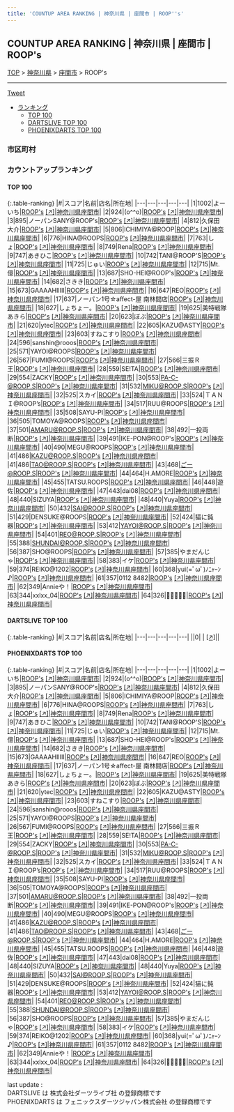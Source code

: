 ```yaml
---
title: 'COUNTUP AREA RANKING | 神奈川県 | 座間市 | ROOP''s'
---
```

## COUNTUP AREA RANKING | 神奈川県 | 座間市 | ROOP's

[TOP](/darts/rank/) > [神奈川県](/darts/rank/神奈川県/) > [座間市](/darts/rank/神奈川県/座間市/) > ROOP's

___

<a href="https://twitter.com/share?ref_src=twsrc%5Etfw" data-text="COUNTUP AREA RANKING | 神奈川県座間市ROOP's" class="twitter-share-button" data-hashtags="DARTSLIVE,PHOENIXDARTS,darts,ダーツ" data-show-count="false">Tweet</a>

* [ランキング](#カウントアップランキング)
    * [TOP 100](#top-100)
    * [DARTSLIVE TOP 100](#dartslive-top-100)
    * [PHOENIXDARTS TOP 100](#phoenixdarts-top-100)

### 市区町村

<ul>

</ul>

### カウントアップランキング

#### TOP 100



{:.table-ranking}
|#|スコア|名前|店名|所在地|
|---|---|---|---|---|
|1|1002|<span class="rank-name-pd">よーいち</span>|<a href="/darts/rank/shops/10458.html">ROOP's</a> <a href="https://vs.phoenixdarts.com/jp/shop/shopDetailInfo/s_10458?s_seq=10458">[↗]</a>|<a href="/darts/rank/神奈川県/座間市">神奈川県座間市</a>|
|2|924|<span class="rank-name-pd">(o^^o)</span>|<a href="/darts/rank/shops/10458.html">ROOP's</a> <a href="https://vs.phoenixdarts.com/jp/shop/shopDetailInfo/s_10458?s_seq=10458">[↗]</a>|<a href="/darts/rank/神奈川県/座間市">神奈川県座間市</a>|
|3|895|<span class="rank-name-pd">ノーパンSANY@ROOP&#x27;s</span>|<a href="/darts/rank/shops/10458.html">ROOP's</a> <a href="https://vs.phoenixdarts.com/jp/shop/shopDetailInfo/s_10458?s_seq=10458">[↗]</a>|<a href="/darts/rank/神奈川県/座間市">神奈川県座間市</a>|
|4|812|<span class="rank-name-pd">久保田 大介</span>|<a href="/darts/rank/shops/10458.html">ROOP's</a> <a href="https://vs.phoenixdarts.com/jp/shop/shopDetailInfo/s_10458?s_seq=10458">[↗]</a>|<a href="/darts/rank/神奈川県/座間市">神奈川県座間市</a>|
|5|806|<span class="rank-name-pd">ICHIMIYA@ROOP</span>|<a href="/darts/rank/shops/10458.html">ROOP's</a> <a href="https://vs.phoenixdarts.com/jp/shop/shopDetailInfo/s_10458?s_seq=10458">[↗]</a>|<a href="/darts/rank/神奈川県/座間市">神奈川県座間市</a>|
|6|776|<span class="rank-name-pd">HINA@ROOPS</span>|<a href="/darts/rank/shops/10458.html">ROOP's</a> <a href="https://vs.phoenixdarts.com/jp/shop/shopDetailInfo/s_10458?s_seq=10458">[↗]</a>|<a href="/darts/rank/神奈川県/座間市">神奈川県座間市</a>|
|7|763|<span class="rank-name-pd">しょ</span>|<a href="/darts/rank/shops/10458.html">ROOP's</a> <a href="https://vs.phoenixdarts.com/jp/shop/shopDetailInfo/s_10458?s_seq=10458">[↗]</a>|<a href="/darts/rank/神奈川県/座間市">神奈川県座間市</a>|
|8|749|<span class="rank-name-pd">Rena</span>|<a href="/darts/rank/shops/10458.html">ROOP's</a> <a href="https://vs.phoenixdarts.com/jp/shop/shopDetailInfo/s_10458?s_seq=10458">[↗]</a>|<a href="/darts/rank/神奈川県/座間市">神奈川県座間市</a>|
|9|747|<span class="rank-name-pd">あきひこ</span>|<a href="/darts/rank/shops/10458.html">ROOP's</a> <a href="https://vs.phoenixdarts.com/jp/shop/shopDetailInfo/s_10458?s_seq=10458">[↗]</a>|<a href="/darts/rank/神奈川県/座間市">神奈川県座間市</a>|
|10|742|<span class="rank-name-pd">TANI@ROOP&#x27;S</span>|<a href="/darts/rank/shops/10458.html">ROOP's</a> <a href="https://vs.phoenixdarts.com/jp/shop/shopDetailInfo/s_10458?s_seq=10458">[↗]</a>|<a href="/darts/rank/神奈川県/座間市">神奈川県座間市</a>|
|11|725|<span class="rank-name-pd">じゅい</span>|<a href="/darts/rank/shops/10458.html">ROOP's</a> <a href="https://vs.phoenixdarts.com/jp/shop/shopDetailInfo/s_10458?s_seq=10458">[↗]</a>|<a href="/darts/rank/神奈川県/座間市">神奈川県座間市</a>|
|12|715|<span class="rank-name-pd">Mt.億</span>|<a href="/darts/rank/shops/10458.html">ROOP's</a> <a href="https://vs.phoenixdarts.com/jp/shop/shopDetailInfo/s_10458?s_seq=10458">[↗]</a>|<a href="/darts/rank/神奈川県/座間市">神奈川県座間市</a>|
|13|687|<span class="rank-name-pd">SHO-HEI@ROOP&#x27;s</span>|<a href="/darts/rank/shops/10458.html">ROOP's</a> <a href="https://vs.phoenixdarts.com/jp/shop/shopDetailInfo/s_10458?s_seq=10458">[↗]</a>|<a href="/darts/rank/神奈川県/座間市">神奈川県座間市</a>|
|14|682|<span class="rank-name-pd">さきき</span>|<a href="/darts/rank/shops/10458.html">ROOP's</a> <a href="https://vs.phoenixdarts.com/jp/shop/shopDetailInfo/s_10458?s_seq=10458">[↗]</a>|<a href="/darts/rank/神奈川県/座間市">神奈川県座間市</a>|
|15|673|<span class="rank-name-pd">GAAAAHIIIII</span>|<a href="/darts/rank/shops/10458.html">ROOP's</a> <a href="https://vs.phoenixdarts.com/jp/shop/shopDetailInfo/s_10458?s_seq=10458">[↗]</a>|<a href="/darts/rank/神奈川県/座間市">神奈川県座間市</a>|
|16|647|<span class="rank-name-pd">REO</span>|<a href="/darts/rank/shops/10458.html">ROOP's</a> <a href="https://vs.phoenixdarts.com/jp/shop/shopDetailInfo/s_10458?s_seq=10458">[↗]</a>|<a href="/darts/rank/神奈川県/座間市">神奈川県座間市</a>|
|17|637|<span class="rank-name-pd">ノーパン1号☆affect-屋 南林間店</span>|<a href="/darts/rank/shops/10458.html">ROOP's</a> <a href="https://vs.phoenixdarts.com/jp/shop/shopDetailInfo/s_10458?s_seq=10458">[↗]</a>|<a href="/darts/rank/神奈川県/座間市">神奈川県座間市</a>|
|18|627|<span class="rank-name-pd">しょちょー。</span>|<a href="/darts/rank/shops/10458.html">ROOP's</a> <a href="https://vs.phoenixdarts.com/jp/shop/shopDetailInfo/s_10458?s_seq=10458">[↗]</a>|<a href="/darts/rank/神奈川県/座間市">神奈川県座間市</a>|
|19|625|<span class="rank-name-pd">美特戦隊あきら</span>|<a href="/darts/rank/shops/10458.html">ROOP's</a> <a href="https://vs.phoenixdarts.com/jp/shop/shopDetailInfo/s_10458?s_seq=10458">[↗]</a>|<a href="/darts/rank/神奈川県/座間市">神奈川県座間市</a>|
|20|623|<span class="rank-name-pd">ぼぶ</span>|<a href="/darts/rank/shops/10458.html">ROOP's</a> <a href="https://vs.phoenixdarts.com/jp/shop/shopDetailInfo/s_10458?s_seq=10458">[↗]</a>|<a href="/darts/rank/神奈川県/座間市">神奈川県座間市</a>|
|21|620|<span class="rank-name-pd">ytec</span>|<a href="/darts/rank/shops/10458.html">ROOP's</a> <a href="https://vs.phoenixdarts.com/jp/shop/shopDetailInfo/s_10458?s_seq=10458">[↗]</a>|<a href="/darts/rank/神奈川県/座間市">神奈川県座間市</a>|
|22|605|<span class="rank-name-pd">KAZU@ASTY</span>|<a href="/darts/rank/shops/10458.html">ROOP's</a> <a href="https://vs.phoenixdarts.com/jp/shop/shopDetailInfo/s_10458?s_seq=10458">[↗]</a>|<a href="/darts/rank/神奈川県/座間市">神奈川県座間市</a>|
|23|603|<span class="rank-name-pd">すねこすり</span>|<a href="/darts/rank/shops/10458.html">ROOP's</a> <a href="https://vs.phoenixdarts.com/jp/shop/shopDetailInfo/s_10458?s_seq=10458">[↗]</a>|<a href="/darts/rank/神奈川県/座間市">神奈川県座間市</a>|
|24|596|<span class="rank-name-pd">sanshin@rooos</span>|<a href="/darts/rank/shops/10458.html">ROOP's</a> <a href="https://vs.phoenixdarts.com/jp/shop/shopDetailInfo/s_10458?s_seq=10458">[↗]</a>|<a href="/darts/rank/神奈川県/座間市">神奈川県座間市</a>|
|25|571|<span class="rank-name-pd">YAYOI@ROOPS</span>|<a href="/darts/rank/shops/10458.html">ROOP's</a> <a href="https://vs.phoenixdarts.com/jp/shop/shopDetailInfo/s_10458?s_seq=10458">[↗]</a>|<a href="/darts/rank/神奈川県/座間市">神奈川県座間市</a>|
|26|567|<span class="rank-name-pd">FUMI@ROOPS</span>|<a href="/darts/rank/shops/10458.html">ROOP's</a> <a href="https://vs.phoenixdarts.com/jp/shop/shopDetailInfo/s_10458?s_seq=10458">[↗]</a>|<a href="/darts/rank/神奈川県/座間市">神奈川県座間市</a>|
|27|566|<span class="rank-name-pd">三振Ｒ王</span>|<a href="/darts/rank/shops/10458.html">ROOP's</a> <a href="https://vs.phoenixdarts.com/jp/shop/shopDetailInfo/s_10458?s_seq=10458">[↗]</a>|<a href="/darts/rank/神奈川県/座間市">神奈川県座間市</a>|
|28|559|<span class="rank-name-pd">SE!TA</span>|<a href="/darts/rank/shops/10458.html">ROOP's</a> <a href="https://vs.phoenixdarts.com/jp/shop/shopDetailInfo/s_10458?s_seq=10458">[↗]</a>|<a href="/darts/rank/神奈川県/座間市">神奈川県座間市</a>|
|29|554|<span class="rank-name-pd">ZACKY</span>|<a href="/darts/rank/shops/10458.html">ROOP's</a> <a href="https://vs.phoenixdarts.com/jp/shop/shopDetailInfo/s_10458?s_seq=10458">[↗]</a>|<a href="/darts/rank/神奈川県/座間市">神奈川県座間市</a>|
|30|553|<span class="rank-name-pd">PA-C-@ROOP.S</span>|<a href="/darts/rank/shops/10458.html">ROOP's</a> <a href="https://vs.phoenixdarts.com/jp/shop/shopDetailInfo/s_10458?s_seq=10458">[↗]</a>|<a href="/darts/rank/神奈川県/座間市">神奈川県座間市</a>|
|31|532|<span class="rank-name-pd">MIKU@ROOP.S</span>|<a href="/darts/rank/shops/10458.html">ROOP's</a> <a href="https://vs.phoenixdarts.com/jp/shop/shopDetailInfo/s_10458?s_seq=10458">[↗]</a>|<a href="/darts/rank/神奈川県/座間市">神奈川県座間市</a>|
|32|525|<span class="rank-name-pd">スカイ</span>|<a href="/darts/rank/shops/10458.html">ROOP's</a> <a href="https://vs.phoenixdarts.com/jp/shop/shopDetailInfo/s_10458?s_seq=10458">[↗]</a>|<a href="/darts/rank/神奈川県/座間市">神奈川県座間市</a>|
|33|524|<span class="rank-name-pd">ＴＡＮＩ@ROOP’s</span>|<a href="/darts/rank/shops/10458.html">ROOP's</a> <a href="https://vs.phoenixdarts.com/jp/shop/shopDetailInfo/s_10458?s_seq=10458">[↗]</a>|<a href="/darts/rank/神奈川県/座間市">神奈川県座間市</a>|
|34|517|<span class="rank-name-pd">RUU@ROOPS</span>|<a href="/darts/rank/shops/10458.html">ROOP's</a> <a href="https://vs.phoenixdarts.com/jp/shop/shopDetailInfo/s_10458?s_seq=10458">[↗]</a>|<a href="/darts/rank/神奈川県/座間市">神奈川県座間市</a>|
|35|508|<span class="rank-name-pd">SAYU-PI</span>|<a href="/darts/rank/shops/10458.html">ROOP's</a> <a href="https://vs.phoenixdarts.com/jp/shop/shopDetailInfo/s_10458?s_seq=10458">[↗]</a>|<a href="/darts/rank/神奈川県/座間市">神奈川県座間市</a>|
|36|505|<span class="rank-name-pd">TOMOYA@ROOPS</span>|<a href="/darts/rank/shops/10458.html">ROOP's</a> <a href="https://vs.phoenixdarts.com/jp/shop/shopDetailInfo/s_10458?s_seq=10458">[↗]</a>|<a href="/darts/rank/神奈川県/座間市">神奈川県座間市</a>|
|37|501|<span class="rank-name-pd">AMARU@ROOP.S</span>|<a href="/darts/rank/shops/10458.html">ROOP's</a> <a href="https://vs.phoenixdarts.com/jp/shop/shopDetailInfo/s_10458?s_seq=10458">[↗]</a>|<a href="/darts/rank/神奈川県/座間市">神奈川県座間市</a>|
|38|492|<span class="rank-name-pd">一投両断</span>|<a href="/darts/rank/shops/10458.html">ROOP's</a> <a href="https://vs.phoenixdarts.com/jp/shop/shopDetailInfo/s_10458?s_seq=10458">[↗]</a>|<a href="/darts/rank/神奈川県/座間市">神奈川県座間市</a>|
|39|491|<span class="rank-name-pd">IKE-PON@ROOP&#x27;s</span>|<a href="/darts/rank/shops/10458.html">ROOP's</a> <a href="https://vs.phoenixdarts.com/jp/shop/shopDetailInfo/s_10458?s_seq=10458">[↗]</a>|<a href="/darts/rank/神奈川県/座間市">神奈川県座間市</a>|
|40|490|<span class="rank-name-pd">MEGU@ROOPS</span>|<a href="/darts/rank/shops/10458.html">ROOP's</a> <a href="https://vs.phoenixdarts.com/jp/shop/shopDetailInfo/s_10458?s_seq=10458">[↗]</a>|<a href="/darts/rank/神奈川県/座間市">神奈川県座間市</a>|
|41|486|<span class="rank-name-pd">KAZU@ROOP.S</span>|<a href="/darts/rank/shops/10458.html">ROOP's</a> <a href="https://vs.phoenixdarts.com/jp/shop/shopDetailInfo/s_10458?s_seq=10458">[↗]</a>|<a href="/darts/rank/神奈川県/座間市">神奈川県座間市</a>|
|41|486|<span class="rank-name-pd">TAO@ROOP.S</span>|<a href="/darts/rank/shops/10458.html">ROOP's</a> <a href="https://vs.phoenixdarts.com/jp/shop/shopDetailInfo/s_10458?s_seq=10458">[↗]</a>|<a href="/darts/rank/神奈川県/座間市">神奈川県座間市</a>|
|43|468|<span class="rank-name-pd">ごー@ROOP.S</span>|<a href="/darts/rank/shops/10458.html">ROOP's</a> <a href="https://vs.phoenixdarts.com/jp/shop/shopDetailInfo/s_10458?s_seq=10458">[↗]</a>|<a href="/darts/rank/神奈川県/座間市">神奈川県座間市</a>|
|44|464|<span class="rank-name-pd">H.AMORE</span>|<a href="/darts/rank/shops/10458.html">ROOP's</a> <a href="https://vs.phoenixdarts.com/jp/shop/shopDetailInfo/s_10458?s_seq=10458">[↗]</a>|<a href="/darts/rank/神奈川県/座間市">神奈川県座間市</a>|
|45|455|<span class="rank-name-pd">TATSU.ROOPS</span>|<a href="/darts/rank/shops/10458.html">ROOP's</a> <a href="https://vs.phoenixdarts.com/jp/shop/shopDetailInfo/s_10458?s_seq=10458">[↗]</a>|<a href="/darts/rank/神奈川県/座間市">神奈川県座間市</a>|
|46|448|<span class="rank-name-pd">遊佐</span>|<a href="/darts/rank/shops/10458.html">ROOP's</a> <a href="https://vs.phoenixdarts.com/jp/shop/shopDetailInfo/s_10458?s_seq=10458">[↗]</a>|<a href="/darts/rank/神奈川県/座間市">神奈川県座間市</a>|
|47|443|<span class="rank-name-pd">dai08</span>|<a href="/darts/rank/shops/10458.html">ROOP's</a> <a href="https://vs.phoenixdarts.com/jp/shop/shopDetailInfo/s_10458?s_seq=10458">[↗]</a>|<a href="/darts/rank/神奈川県/座間市">神奈川県座間市</a>|
|48|440|<span class="rank-name-pd">SIZUYA</span>|<a href="/darts/rank/shops/10458.html">ROOP's</a> <a href="https://vs.phoenixdarts.com/jp/shop/shopDetailInfo/s_10458?s_seq=10458">[↗]</a>|<a href="/darts/rank/神奈川県/座間市">神奈川県座間市</a>|
|48|440|<span class="rank-name-pd">Yuya</span>|<a href="/darts/rank/shops/10458.html">ROOP's</a> <a href="https://vs.phoenixdarts.com/jp/shop/shopDetailInfo/s_10458?s_seq=10458">[↗]</a>|<a href="/darts/rank/神奈川県/座間市">神奈川県座間市</a>|
|50|432|<span class="rank-name-pd">SAI@ROOP.S</span>|<a href="/darts/rank/shops/10458.html">ROOP's</a> <a href="https://vs.phoenixdarts.com/jp/shop/shopDetailInfo/s_10458?s_seq=10458">[↗]</a>|<a href="/darts/rank/神奈川県/座間市">神奈川県座間市</a>|
|51|429|<span class="rank-name-pd">DENSUKE@ROOPS</span>|<a href="/darts/rank/shops/10458.html">ROOP's</a> <a href="https://vs.phoenixdarts.com/jp/shop/shopDetailInfo/s_10458?s_seq=10458">[↗]</a>|<a href="/darts/rank/神奈川県/座間市">神奈川県座間市</a>|
|52|424|<span class="rank-name-pd">猫に鈍器</span>|<a href="/darts/rank/shops/10458.html">ROOP's</a> <a href="https://vs.phoenixdarts.com/jp/shop/shopDetailInfo/s_10458?s_seq=10458">[↗]</a>|<a href="/darts/rank/神奈川県/座間市">神奈川県座間市</a>|
|53|412|<span class="rank-name-pd">YAYOI@ROOP.S</span>|<a href="/darts/rank/shops/10458.html">ROOP's</a> <a href="https://vs.phoenixdarts.com/jp/shop/shopDetailInfo/s_10458?s_seq=10458">[↗]</a>|<a href="/darts/rank/神奈川県/座間市">神奈川県座間市</a>|
|54|401|<span class="rank-name-pd">REO@ROOP.S</span>|<a href="/darts/rank/shops/10458.html">ROOP's</a> <a href="https://vs.phoenixdarts.com/jp/shop/shopDetailInfo/s_10458?s_seq=10458">[↗]</a>|<a href="/darts/rank/神奈川県/座間市">神奈川県座間市</a>|
|55|388|<span class="rank-name-pd">SHUNDAI@ROOP.S</span>|<a href="/darts/rank/shops/10458.html">ROOP's</a> <a href="https://vs.phoenixdarts.com/jp/shop/shopDetailInfo/s_10458?s_seq=10458">[↗]</a>|<a href="/darts/rank/神奈川県/座間市">神奈川県座間市</a>|
|56|387|<span class="rank-name-pd">SHO@ROOPS</span>|<a href="/darts/rank/shops/10458.html">ROOP's</a> <a href="https://vs.phoenixdarts.com/jp/shop/shopDetailInfo/s_10458?s_seq=10458">[↗]</a>|<a href="/darts/rank/神奈川県/座間市">神奈川県座間市</a>|
|57|385|<span class="rank-name-pd">やまだんじゃ</span>|<a href="/darts/rank/shops/10458.html">ROOP's</a> <a href="https://vs.phoenixdarts.com/jp/shop/shopDetailInfo/s_10458?s_seq=10458">[↗]</a>|<a href="/darts/rank/神奈川県/座間市">神奈川県座間市</a>|
|58|383|<span class="rank-name-pd">イケ</span>|<a href="/darts/rank/shops/10458.html">ROOP's</a> <a href="https://vs.phoenixdarts.com/jp/shop/shopDetailInfo/s_10458?s_seq=10458">[↗]</a>|<a href="/darts/rank/神奈川県/座間市">神奈川県座間市</a>|
|59|374|<span class="rank-name-pd">REIKO@1202</span>|<a href="/darts/rank/shops/10458.html">ROOP's</a> <a href="https://vs.phoenixdarts.com/jp/shop/shopDetailInfo/s_10458?s_seq=10458">[↗]</a>|<a href="/darts/rank/神奈川県/座間市">神奈川県座間市</a>|
|60|368|<span class="rank-name-pd">yui(=ﾟωﾟ)ﾉﾆｬｰﾝ♪</span>|<a href="/darts/rank/shops/10458.html">ROOP's</a> <a href="https://vs.phoenixdarts.com/jp/shop/shopDetailInfo/s_10458?s_seq=10458">[↗]</a>|<a href="/darts/rank/神奈川県/座間市">神奈川県座間市</a>|
|61|357|<span class="rank-name-pd">0112 8482</span>|<a href="/darts/rank/shops/10458.html">ROOP's</a> <a href="https://vs.phoenixdarts.com/jp/shop/shopDetailInfo/s_10458?s_seq=10458">[↗]</a>|<a href="/darts/rank/神奈川県/座間市">神奈川県座間市</a>|
|62|349|<span class="rank-name-pd">Annieや！</span>|<a href="/darts/rank/shops/10458.html">ROOP's</a> <a href="https://vs.phoenixdarts.com/jp/shop/shopDetailInfo/s_10458?s_seq=10458">[↗]</a>|<a href="/darts/rank/神奈川県/座間市">神奈川県座間市</a>|
|63|344|<span class="rank-name-pd">xxlxx_04</span>|<a href="/darts/rank/shops/10458.html">ROOP's</a> <a href="https://vs.phoenixdarts.com/jp/shop/shopDetailInfo/s_10458?s_seq=10458">[↗]</a>|<a href="/darts/rank/神奈川県/座間市">神奈川県座間市</a>|
|64|326|<span class="rank-name-pd">🐸🐸🐸🐸🐸</span>|<a href="/darts/rank/shops/10458.html">ROOP's</a> <a href="https://vs.phoenixdarts.com/jp/shop/shopDetailInfo/s_10458?s_seq=10458">[↗]</a>|<a href="/darts/rank/神奈川県/座間市">神奈川県座間市</a>|


#### DARTSLIVE TOP 100



{:.table-ranking}
|#|スコア|名前|店名|所在地|
|---|---|---|---|---|
||0|<span class="rank-name-dl"> </span>|<a href="/darts/rank/shops/.html"></a> <a href="">[↗]</a>|<a href="/darts/rank//"></a>|


#### PHOENIXDARTS TOP 100



{:.table-ranking}
|#|スコア|名前|店名|所在地|
|---|---|---|---|---|
|1|1002|<span class="rank-name-pd">よーいち</span>|<a href="/darts/rank/shops/10458.html">ROOP's</a> <a href="https://vs.phoenixdarts.com/jp/shop/shopDetailInfo/s_10458?s_seq=10458">[↗]</a>|<a href="/darts/rank/神奈川県/座間市">神奈川県座間市</a>|
|2|924|<span class="rank-name-pd">(o^^o)</span>|<a href="/darts/rank/shops/10458.html">ROOP's</a> <a href="https://vs.phoenixdarts.com/jp/shop/shopDetailInfo/s_10458?s_seq=10458">[↗]</a>|<a href="/darts/rank/神奈川県/座間市">神奈川県座間市</a>|
|3|895|<span class="rank-name-pd">ノーパンSANY@ROOP&#x27;s</span>|<a href="/darts/rank/shops/10458.html">ROOP's</a> <a href="https://vs.phoenixdarts.com/jp/shop/shopDetailInfo/s_10458?s_seq=10458">[↗]</a>|<a href="/darts/rank/神奈川県/座間市">神奈川県座間市</a>|
|4|812|<span class="rank-name-pd">久保田 大介</span>|<a href="/darts/rank/shops/10458.html">ROOP's</a> <a href="https://vs.phoenixdarts.com/jp/shop/shopDetailInfo/s_10458?s_seq=10458">[↗]</a>|<a href="/darts/rank/神奈川県/座間市">神奈川県座間市</a>|
|5|806|<span class="rank-name-pd">ICHIMIYA@ROOP</span>|<a href="/darts/rank/shops/10458.html">ROOP's</a> <a href="https://vs.phoenixdarts.com/jp/shop/shopDetailInfo/s_10458?s_seq=10458">[↗]</a>|<a href="/darts/rank/神奈川県/座間市">神奈川県座間市</a>|
|6|776|<span class="rank-name-pd">HINA@ROOPS</span>|<a href="/darts/rank/shops/10458.html">ROOP's</a> <a href="https://vs.phoenixdarts.com/jp/shop/shopDetailInfo/s_10458?s_seq=10458">[↗]</a>|<a href="/darts/rank/神奈川県/座間市">神奈川県座間市</a>|
|7|763|<span class="rank-name-pd">しょ</span>|<a href="/darts/rank/shops/10458.html">ROOP's</a> <a href="https://vs.phoenixdarts.com/jp/shop/shopDetailInfo/s_10458?s_seq=10458">[↗]</a>|<a href="/darts/rank/神奈川県/座間市">神奈川県座間市</a>|
|8|749|<span class="rank-name-pd">Rena</span>|<a href="/darts/rank/shops/10458.html">ROOP's</a> <a href="https://vs.phoenixdarts.com/jp/shop/shopDetailInfo/s_10458?s_seq=10458">[↗]</a>|<a href="/darts/rank/神奈川県/座間市">神奈川県座間市</a>|
|9|747|<span class="rank-name-pd">あきひこ</span>|<a href="/darts/rank/shops/10458.html">ROOP's</a> <a href="https://vs.phoenixdarts.com/jp/shop/shopDetailInfo/s_10458?s_seq=10458">[↗]</a>|<a href="/darts/rank/神奈川県/座間市">神奈川県座間市</a>|
|10|742|<span class="rank-name-pd">TANI@ROOP&#x27;S</span>|<a href="/darts/rank/shops/10458.html">ROOP's</a> <a href="https://vs.phoenixdarts.com/jp/shop/shopDetailInfo/s_10458?s_seq=10458">[↗]</a>|<a href="/darts/rank/神奈川県/座間市">神奈川県座間市</a>|
|11|725|<span class="rank-name-pd">じゅい</span>|<a href="/darts/rank/shops/10458.html">ROOP's</a> <a href="https://vs.phoenixdarts.com/jp/shop/shopDetailInfo/s_10458?s_seq=10458">[↗]</a>|<a href="/darts/rank/神奈川県/座間市">神奈川県座間市</a>|
|12|715|<span class="rank-name-pd">Mt.億</span>|<a href="/darts/rank/shops/10458.html">ROOP's</a> <a href="https://vs.phoenixdarts.com/jp/shop/shopDetailInfo/s_10458?s_seq=10458">[↗]</a>|<a href="/darts/rank/神奈川県/座間市">神奈川県座間市</a>|
|13|687|<span class="rank-name-pd">SHO-HEI@ROOP&#x27;s</span>|<a href="/darts/rank/shops/10458.html">ROOP's</a> <a href="https://vs.phoenixdarts.com/jp/shop/shopDetailInfo/s_10458?s_seq=10458">[↗]</a>|<a href="/darts/rank/神奈川県/座間市">神奈川県座間市</a>|
|14|682|<span class="rank-name-pd">さきき</span>|<a href="/darts/rank/shops/10458.html">ROOP's</a> <a href="https://vs.phoenixdarts.com/jp/shop/shopDetailInfo/s_10458?s_seq=10458">[↗]</a>|<a href="/darts/rank/神奈川県/座間市">神奈川県座間市</a>|
|15|673|<span class="rank-name-pd">GAAAAHIIIII</span>|<a href="/darts/rank/shops/10458.html">ROOP's</a> <a href="https://vs.phoenixdarts.com/jp/shop/shopDetailInfo/s_10458?s_seq=10458">[↗]</a>|<a href="/darts/rank/神奈川県/座間市">神奈川県座間市</a>|
|16|647|<span class="rank-name-pd">REO</span>|<a href="/darts/rank/shops/10458.html">ROOP's</a> <a href="https://vs.phoenixdarts.com/jp/shop/shopDetailInfo/s_10458?s_seq=10458">[↗]</a>|<a href="/darts/rank/神奈川県/座間市">神奈川県座間市</a>|
|17|637|<span class="rank-name-pd">ノーパン1号☆affect-屋 南林間店</span>|<a href="/darts/rank/shops/10458.html">ROOP's</a> <a href="https://vs.phoenixdarts.com/jp/shop/shopDetailInfo/s_10458?s_seq=10458">[↗]</a>|<a href="/darts/rank/神奈川県/座間市">神奈川県座間市</a>|
|18|627|<span class="rank-name-pd">しょちょー。</span>|<a href="/darts/rank/shops/10458.html">ROOP's</a> <a href="https://vs.phoenixdarts.com/jp/shop/shopDetailInfo/s_10458?s_seq=10458">[↗]</a>|<a href="/darts/rank/神奈川県/座間市">神奈川県座間市</a>|
|19|625|<span class="rank-name-pd">美特戦隊あきら</span>|<a href="/darts/rank/shops/10458.html">ROOP's</a> <a href="https://vs.phoenixdarts.com/jp/shop/shopDetailInfo/s_10458?s_seq=10458">[↗]</a>|<a href="/darts/rank/神奈川県/座間市">神奈川県座間市</a>|
|20|623|<span class="rank-name-pd">ぼぶ</span>|<a href="/darts/rank/shops/10458.html">ROOP's</a> <a href="https://vs.phoenixdarts.com/jp/shop/shopDetailInfo/s_10458?s_seq=10458">[↗]</a>|<a href="/darts/rank/神奈川県/座間市">神奈川県座間市</a>|
|21|620|<span class="rank-name-pd">ytec</span>|<a href="/darts/rank/shops/10458.html">ROOP's</a> <a href="https://vs.phoenixdarts.com/jp/shop/shopDetailInfo/s_10458?s_seq=10458">[↗]</a>|<a href="/darts/rank/神奈川県/座間市">神奈川県座間市</a>|
|22|605|<span class="rank-name-pd">KAZU@ASTY</span>|<a href="/darts/rank/shops/10458.html">ROOP's</a> <a href="https://vs.phoenixdarts.com/jp/shop/shopDetailInfo/s_10458?s_seq=10458">[↗]</a>|<a href="/darts/rank/神奈川県/座間市">神奈川県座間市</a>|
|23|603|<span class="rank-name-pd">すねこすり</span>|<a href="/darts/rank/shops/10458.html">ROOP's</a> <a href="https://vs.phoenixdarts.com/jp/shop/shopDetailInfo/s_10458?s_seq=10458">[↗]</a>|<a href="/darts/rank/神奈川県/座間市">神奈川県座間市</a>|
|24|596|<span class="rank-name-pd">sanshin@rooos</span>|<a href="/darts/rank/shops/10458.html">ROOP's</a> <a href="https://vs.phoenixdarts.com/jp/shop/shopDetailInfo/s_10458?s_seq=10458">[↗]</a>|<a href="/darts/rank/神奈川県/座間市">神奈川県座間市</a>|
|25|571|<span class="rank-name-pd">YAYOI@ROOPS</span>|<a href="/darts/rank/shops/10458.html">ROOP's</a> <a href="https://vs.phoenixdarts.com/jp/shop/shopDetailInfo/s_10458?s_seq=10458">[↗]</a>|<a href="/darts/rank/神奈川県/座間市">神奈川県座間市</a>|
|26|567|<span class="rank-name-pd">FUMI@ROOPS</span>|<a href="/darts/rank/shops/10458.html">ROOP's</a> <a href="https://vs.phoenixdarts.com/jp/shop/shopDetailInfo/s_10458?s_seq=10458">[↗]</a>|<a href="/darts/rank/神奈川県/座間市">神奈川県座間市</a>|
|27|566|<span class="rank-name-pd">三振Ｒ王</span>|<a href="/darts/rank/shops/10458.html">ROOP's</a> <a href="https://vs.phoenixdarts.com/jp/shop/shopDetailInfo/s_10458?s_seq=10458">[↗]</a>|<a href="/darts/rank/神奈川県/座間市">神奈川県座間市</a>|
|28|559|<span class="rank-name-pd">SE!TA</span>|<a href="/darts/rank/shops/10458.html">ROOP's</a> <a href="https://vs.phoenixdarts.com/jp/shop/shopDetailInfo/s_10458?s_seq=10458">[↗]</a>|<a href="/darts/rank/神奈川県/座間市">神奈川県座間市</a>|
|29|554|<span class="rank-name-pd">ZACKY</span>|<a href="/darts/rank/shops/10458.html">ROOP's</a> <a href="https://vs.phoenixdarts.com/jp/shop/shopDetailInfo/s_10458?s_seq=10458">[↗]</a>|<a href="/darts/rank/神奈川県/座間市">神奈川県座間市</a>|
|30|553|<span class="rank-name-pd">PA-C-@ROOP.S</span>|<a href="/darts/rank/shops/10458.html">ROOP's</a> <a href="https://vs.phoenixdarts.com/jp/shop/shopDetailInfo/s_10458?s_seq=10458">[↗]</a>|<a href="/darts/rank/神奈川県/座間市">神奈川県座間市</a>|
|31|532|<span class="rank-name-pd">MIKU@ROOP.S</span>|<a href="/darts/rank/shops/10458.html">ROOP's</a> <a href="https://vs.phoenixdarts.com/jp/shop/shopDetailInfo/s_10458?s_seq=10458">[↗]</a>|<a href="/darts/rank/神奈川県/座間市">神奈川県座間市</a>|
|32|525|<span class="rank-name-pd">スカイ</span>|<a href="/darts/rank/shops/10458.html">ROOP's</a> <a href="https://vs.phoenixdarts.com/jp/shop/shopDetailInfo/s_10458?s_seq=10458">[↗]</a>|<a href="/darts/rank/神奈川県/座間市">神奈川県座間市</a>|
|33|524|<span class="rank-name-pd">ＴＡＮＩ@ROOP’s</span>|<a href="/darts/rank/shops/10458.html">ROOP's</a> <a href="https://vs.phoenixdarts.com/jp/shop/shopDetailInfo/s_10458?s_seq=10458">[↗]</a>|<a href="/darts/rank/神奈川県/座間市">神奈川県座間市</a>|
|34|517|<span class="rank-name-pd">RUU@ROOPS</span>|<a href="/darts/rank/shops/10458.html">ROOP's</a> <a href="https://vs.phoenixdarts.com/jp/shop/shopDetailInfo/s_10458?s_seq=10458">[↗]</a>|<a href="/darts/rank/神奈川県/座間市">神奈川県座間市</a>|
|35|508|<span class="rank-name-pd">SAYU-PI</span>|<a href="/darts/rank/shops/10458.html">ROOP's</a> <a href="https://vs.phoenixdarts.com/jp/shop/shopDetailInfo/s_10458?s_seq=10458">[↗]</a>|<a href="/darts/rank/神奈川県/座間市">神奈川県座間市</a>|
|36|505|<span class="rank-name-pd">TOMOYA@ROOPS</span>|<a href="/darts/rank/shops/10458.html">ROOP's</a> <a href="https://vs.phoenixdarts.com/jp/shop/shopDetailInfo/s_10458?s_seq=10458">[↗]</a>|<a href="/darts/rank/神奈川県/座間市">神奈川県座間市</a>|
|37|501|<span class="rank-name-pd">AMARU@ROOP.S</span>|<a href="/darts/rank/shops/10458.html">ROOP's</a> <a href="https://vs.phoenixdarts.com/jp/shop/shopDetailInfo/s_10458?s_seq=10458">[↗]</a>|<a href="/darts/rank/神奈川県/座間市">神奈川県座間市</a>|
|38|492|<span class="rank-name-pd">一投両断</span>|<a href="/darts/rank/shops/10458.html">ROOP's</a> <a href="https://vs.phoenixdarts.com/jp/shop/shopDetailInfo/s_10458?s_seq=10458">[↗]</a>|<a href="/darts/rank/神奈川県/座間市">神奈川県座間市</a>|
|39|491|<span class="rank-name-pd">IKE-PON@ROOP&#x27;s</span>|<a href="/darts/rank/shops/10458.html">ROOP's</a> <a href="https://vs.phoenixdarts.com/jp/shop/shopDetailInfo/s_10458?s_seq=10458">[↗]</a>|<a href="/darts/rank/神奈川県/座間市">神奈川県座間市</a>|
|40|490|<span class="rank-name-pd">MEGU@ROOPS</span>|<a href="/darts/rank/shops/10458.html">ROOP's</a> <a href="https://vs.phoenixdarts.com/jp/shop/shopDetailInfo/s_10458?s_seq=10458">[↗]</a>|<a href="/darts/rank/神奈川県/座間市">神奈川県座間市</a>|
|41|486|<span class="rank-name-pd">KAZU@ROOP.S</span>|<a href="/darts/rank/shops/10458.html">ROOP's</a> <a href="https://vs.phoenixdarts.com/jp/shop/shopDetailInfo/s_10458?s_seq=10458">[↗]</a>|<a href="/darts/rank/神奈川県/座間市">神奈川県座間市</a>|
|41|486|<span class="rank-name-pd">TAO@ROOP.S</span>|<a href="/darts/rank/shops/10458.html">ROOP's</a> <a href="https://vs.phoenixdarts.com/jp/shop/shopDetailInfo/s_10458?s_seq=10458">[↗]</a>|<a href="/darts/rank/神奈川県/座間市">神奈川県座間市</a>|
|43|468|<span class="rank-name-pd">ごー@ROOP.S</span>|<a href="/darts/rank/shops/10458.html">ROOP's</a> <a href="https://vs.phoenixdarts.com/jp/shop/shopDetailInfo/s_10458?s_seq=10458">[↗]</a>|<a href="/darts/rank/神奈川県/座間市">神奈川県座間市</a>|
|44|464|<span class="rank-name-pd">H.AMORE</span>|<a href="/darts/rank/shops/10458.html">ROOP's</a> <a href="https://vs.phoenixdarts.com/jp/shop/shopDetailInfo/s_10458?s_seq=10458">[↗]</a>|<a href="/darts/rank/神奈川県/座間市">神奈川県座間市</a>|
|45|455|<span class="rank-name-pd">TATSU.ROOPS</span>|<a href="/darts/rank/shops/10458.html">ROOP's</a> <a href="https://vs.phoenixdarts.com/jp/shop/shopDetailInfo/s_10458?s_seq=10458">[↗]</a>|<a href="/darts/rank/神奈川県/座間市">神奈川県座間市</a>|
|46|448|<span class="rank-name-pd">遊佐</span>|<a href="/darts/rank/shops/10458.html">ROOP's</a> <a href="https://vs.phoenixdarts.com/jp/shop/shopDetailInfo/s_10458?s_seq=10458">[↗]</a>|<a href="/darts/rank/神奈川県/座間市">神奈川県座間市</a>|
|47|443|<span class="rank-name-pd">dai08</span>|<a href="/darts/rank/shops/10458.html">ROOP's</a> <a href="https://vs.phoenixdarts.com/jp/shop/shopDetailInfo/s_10458?s_seq=10458">[↗]</a>|<a href="/darts/rank/神奈川県/座間市">神奈川県座間市</a>|
|48|440|<span class="rank-name-pd">SIZUYA</span>|<a href="/darts/rank/shops/10458.html">ROOP's</a> <a href="https://vs.phoenixdarts.com/jp/shop/shopDetailInfo/s_10458?s_seq=10458">[↗]</a>|<a href="/darts/rank/神奈川県/座間市">神奈川県座間市</a>|
|48|440|<span class="rank-name-pd">Yuya</span>|<a href="/darts/rank/shops/10458.html">ROOP's</a> <a href="https://vs.phoenixdarts.com/jp/shop/shopDetailInfo/s_10458?s_seq=10458">[↗]</a>|<a href="/darts/rank/神奈川県/座間市">神奈川県座間市</a>|
|50|432|<span class="rank-name-pd">SAI@ROOP.S</span>|<a href="/darts/rank/shops/10458.html">ROOP's</a> <a href="https://vs.phoenixdarts.com/jp/shop/shopDetailInfo/s_10458?s_seq=10458">[↗]</a>|<a href="/darts/rank/神奈川県/座間市">神奈川県座間市</a>|
|51|429|<span class="rank-name-pd">DENSUKE@ROOPS</span>|<a href="/darts/rank/shops/10458.html">ROOP's</a> <a href="https://vs.phoenixdarts.com/jp/shop/shopDetailInfo/s_10458?s_seq=10458">[↗]</a>|<a href="/darts/rank/神奈川県/座間市">神奈川県座間市</a>|
|52|424|<span class="rank-name-pd">猫に鈍器</span>|<a href="/darts/rank/shops/10458.html">ROOP's</a> <a href="https://vs.phoenixdarts.com/jp/shop/shopDetailInfo/s_10458?s_seq=10458">[↗]</a>|<a href="/darts/rank/神奈川県/座間市">神奈川県座間市</a>|
|53|412|<span class="rank-name-pd">YAYOI@ROOP.S</span>|<a href="/darts/rank/shops/10458.html">ROOP's</a> <a href="https://vs.phoenixdarts.com/jp/shop/shopDetailInfo/s_10458?s_seq=10458">[↗]</a>|<a href="/darts/rank/神奈川県/座間市">神奈川県座間市</a>|
|54|401|<span class="rank-name-pd">REO@ROOP.S</span>|<a href="/darts/rank/shops/10458.html">ROOP's</a> <a href="https://vs.phoenixdarts.com/jp/shop/shopDetailInfo/s_10458?s_seq=10458">[↗]</a>|<a href="/darts/rank/神奈川県/座間市">神奈川県座間市</a>|
|55|388|<span class="rank-name-pd">SHUNDAI@ROOP.S</span>|<a href="/darts/rank/shops/10458.html">ROOP's</a> <a href="https://vs.phoenixdarts.com/jp/shop/shopDetailInfo/s_10458?s_seq=10458">[↗]</a>|<a href="/darts/rank/神奈川県/座間市">神奈川県座間市</a>|
|56|387|<span class="rank-name-pd">SHO@ROOPS</span>|<a href="/darts/rank/shops/10458.html">ROOP's</a> <a href="https://vs.phoenixdarts.com/jp/shop/shopDetailInfo/s_10458?s_seq=10458">[↗]</a>|<a href="/darts/rank/神奈川県/座間市">神奈川県座間市</a>|
|57|385|<span class="rank-name-pd">やまだんじゃ</span>|<a href="/darts/rank/shops/10458.html">ROOP's</a> <a href="https://vs.phoenixdarts.com/jp/shop/shopDetailInfo/s_10458?s_seq=10458">[↗]</a>|<a href="/darts/rank/神奈川県/座間市">神奈川県座間市</a>|
|58|383|<span class="rank-name-pd">イケ</span>|<a href="/darts/rank/shops/10458.html">ROOP's</a> <a href="https://vs.phoenixdarts.com/jp/shop/shopDetailInfo/s_10458?s_seq=10458">[↗]</a>|<a href="/darts/rank/神奈川県/座間市">神奈川県座間市</a>|
|59|374|<span class="rank-name-pd">REIKO@1202</span>|<a href="/darts/rank/shops/10458.html">ROOP's</a> <a href="https://vs.phoenixdarts.com/jp/shop/shopDetailInfo/s_10458?s_seq=10458">[↗]</a>|<a href="/darts/rank/神奈川県/座間市">神奈川県座間市</a>|
|60|368|<span class="rank-name-pd">yui(=ﾟωﾟ)ﾉﾆｬｰﾝ♪</span>|<a href="/darts/rank/shops/10458.html">ROOP's</a> <a href="https://vs.phoenixdarts.com/jp/shop/shopDetailInfo/s_10458?s_seq=10458">[↗]</a>|<a href="/darts/rank/神奈川県/座間市">神奈川県座間市</a>|
|61|357|<span class="rank-name-pd">0112 8482</span>|<a href="/darts/rank/shops/10458.html">ROOP's</a> <a href="https://vs.phoenixdarts.com/jp/shop/shopDetailInfo/s_10458?s_seq=10458">[↗]</a>|<a href="/darts/rank/神奈川県/座間市">神奈川県座間市</a>|
|62|349|<span class="rank-name-pd">Annieや！</span>|<a href="/darts/rank/shops/10458.html">ROOP's</a> <a href="https://vs.phoenixdarts.com/jp/shop/shopDetailInfo/s_10458?s_seq=10458">[↗]</a>|<a href="/darts/rank/神奈川県/座間市">神奈川県座間市</a>|
|63|344|<span class="rank-name-pd">xxlxx_04</span>|<a href="/darts/rank/shops/10458.html">ROOP's</a> <a href="https://vs.phoenixdarts.com/jp/shop/shopDetailInfo/s_10458?s_seq=10458">[↗]</a>|<a href="/darts/rank/神奈川県/座間市">神奈川県座間市</a>|
|64|326|<span class="rank-name-pd">🐸🐸🐸🐸🐸</span>|<a href="/darts/rank/shops/10458.html">ROOP's</a> <a href="https://vs.phoenixdarts.com/jp/shop/shopDetailInfo/s_10458?s_seq=10458">[↗]</a>|<a href="/darts/rank/神奈川県/座間市">神奈川県座間市</a>|


<div class="footer border-top border-gray-light mt-5 pt-3 text-right text-gray">
    last update : <span style="font-weight: italic" id="foot_last_modified"></span><br />
    DARTSLIVE は 株式会社ダーツライブ社 の登録商標です<br />
    PHOENIXDARTS は フェニックスダーツジャパン株式会社 の登録商標です<br />
</div>

<script src="https://cdnjs.cloudflare.com/ajax/libs/jquery.tablesorter/2.31.3/js/jquery.tablesorter.min.js" integrity="sha512-qzgd5cYSZcosqpzpn7zF2ZId8f/8CHmFKZ8j7mU4OUXTNRd5g+ZHBPsgKEwoqxCtdQvExE5LprwwPAgoicguNg==" crossorigin="anonymous" referrerpolicy="no-referrer"></script>
<link rel="stylesheet" href="https://cdnjs.cloudflare.com/ajax/libs/jquery.tablesorter/2.31.3/css/theme.default.min.css" integrity="sha512-wghhOJkjQX0Lh3NSWvNKeZ0ZpNn+SPVXX1Qyc9OCaogADktxrBiBdKGDoqVUOyhStvMBmJQ8ZdMHiR3wuEq8+w==" crossorigin="anonymous" referrerpolicy="no-referrer" />
<script>
$(function() {
    $(".table-ranking").tablesorter({sortList:[[0, 0]]});
    $("#foot_last_modified").text(formatDate(new Date(document.lastModified), 'yyyy-MM-dd HH:mm:ss'));
});
</script>

<script async src="https://platform.twitter.com/widgets.js" charset="utf-8"></script>